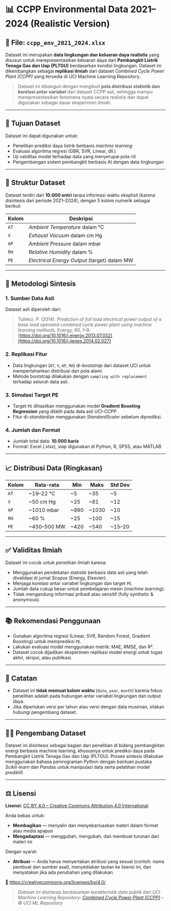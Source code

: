 
# 📊 CCPP Environmental Data 2021–2024 (Realistic Version)

## 📁 File: `ccpp_env_2021_2024.xlsx`

Dataset ini merupakan **data lingkungan dan keluaran daya realistis** yang disusun untuk merepresentasikan keluaran daya dari **Pembangkit Listrik Tenaga Gas dan Uap (PLTGU)** berdasarkan kondisi lingkungan. Dataset ini dikembangkan sebagai **replikasi ilmiah** dari dataset *Combined Cycle Power Plant (CCPP)* yang tersedia di UCI Machine Learning Repository.

> Dataset ini dibangun dengan mengikuti **pola distribusi statistik dan korelasi antar variabel** dari dataset CCPP asli, sehingga mampu merepresentasikan fenomena nyata secara realistis dan dapat digunakan sebagai dasar eksperimen ilmiah.

---

## 🎯 Tujuan Dataset

Dataset ini dapat digunakan untuk:

- Penelitian prediksi daya listrik berbasis *machine learning*
- Evaluasi algoritma regresi (GBR, SVR, Linear, dll.)
- Uji validitas model terhadap data yang menyerupai pola riil
- Pengembangan sistem pembangkit berbasis AI dengan data lingkungan

---

## 🧱 Struktur Dataset

Dataset terdiri dari **10.000 entri** tanpa informasi waktu eksplisit (karena disintesis dari periode 2021–2024), dengan 5 kolom numerik sebagai berikut:

| Kolom | Deskripsi |
|-------|-----------|
| `AT`  | *Ambient Temperature* dalam °C |
| `V`   | *Exhaust Vacuum* dalam cm Hg |
| `AP`  | *Ambient Pressure* dalam mbar |
| `RH`  | *Relative Humidity* dalam % |
| `PE`  | *Electrical Energy Output* (target) dalam MW |

---

## 🧪 Metodologi Sintesis

### 1. **Sumber Data Asli**
Dataset asli diperoleh dari:
> Tufekci, P. (2014). *Prediction of full load electrical power output of a base load operated combined cycle power plant using machine learning methods*. Energy, 60, 1–9. [https://doi.org/10.1016/j.energy.2013.07.032](https://doi.org/10.1016/j.ijepes.2014.02.027)

### 2. **Replikasi Fitur**
- Data lingkungan (`AT`, `V`, `AP`, `RH`) di-*bootstrap* dari dataset UCI untuk mempertahankan distribusi dan pola alami.
- Metode bootstrap dilakukan dengan `sampling with replacement` terhadap seluruh data asli.

### 3. **Simulasi Target PE**
- Target `PE` dihasilkan menggunakan model **Gradient Boosting Regression** yang dilatih pada data asli UCI-CCPP.
- Fitur di-*standardize* menggunakan *StandardScaler* sebelum diprediksi.

### 4. **Jumlah dan Format**
- Jumlah total data: **10.000 baris**
- Format: Excel (.xlsx), siap digunakan di Python, R, SPSS, atau MATLAB

---

## 📈 Distribusi Data (Ringkasan)

| Kolom | Rata-rata | Min | Maks | Std Dev |
|-------|-----------|-----|------|----------|
| `AT`  | ~19–22 °C | ~5  | ~35  | ~5 |
| `V`   | ~50 cm Hg | ~25 | ~81  | ~12 |
| `AP`  | ~1010 mbar | ~990 | ~1030 | ~10 |
| `RH`  | ~60 %     | ~25 | ~100 | ~15 |
| `PE`  | ~450–500 MW | ~420 | ~540 | ~15–20 |

---

## ✅ Validitas Ilmiah

Dataset ini cocok untuk penelitian ilmiah karena:
- Menggunakan pendekatan statistik berbasis data asli yang telah divalidasi di jurnal *Scopus* (Energy, Elsevier).
- Menjaga korelasi antar variabel lingkungan dan target `PE`.
- Jumlah data cukup besar untuk pembelajaran mesin (*machine learning*).
- Tidak mengandung informasi pribadi atau sensitif (fully synthetic & anonymous).

---

## 📚 Rekomendasi Penggunaan

- Gunakan algoritma regresi (Linear, SVR, Random Forest, Gradient Boosting) untuk memprediksi `PE`.
- Lakukan evaluasi model menggunakan metrik: MAE, RMSE, dan R².
- Dataset cocok dijadikan eksperimen replikasi model energi untuk tugas akhir, skripsi, atau publikasi.

---

## 📌 Catatan

- Dataset ini **tidak memuat kolom waktu** (`date`, `year`, `month`) karena fokus penelitian adalah pada hubungan antar variabel lingkungan dan output daya.
- Jika diperlukan versi per tahun atau versi dengan data musiman, silakan hubungi pengembang dataset.

---

## 🧑‍💻 Pengembang Dataset

Dataset ini disintesis sebagai bagian dari penelitian di bidang pembangkitan energi berbasis machine learning, khususnya untuk prediksi daya pada Pembangkit Listrik Tenaga Gas dan Uap (PLTGU). Proses sintesis dilakukan menggunakan bahasa pemrograman Python dengan bantuan pustaka *Scikit-learn* dan *Pandas* untuk manipulasi data serta pelatihan model prediktif.

---
## ⚖️ Lisensi

**Lisensi**: [CC BY 4.0 – Creative Commons Attribution 4.0 International](https://creativecommons.org/licenses/by/4.0/)

Anda bebas untuk:

- **Membagikan** — menyalin dan menyebarluaskan materi dalam format atau media apapun  
- **Mengadaptasi** — menggubah, mengubah, dan membuat turunan dari materi ini  

Dengan syarat:

- **Atribusi** — Anda harus menyertakan atribusi yang sesuai (contoh: nama pembuat dan sumber asal), menyediakan tautan ke lisensi ini, dan menyatakan jika ada perubahan yang dilakukan.

🔗 https://creativecommons.org/licenses/by/4.0/

> *Dataset ini disintesis berdasarkan karakteristik data publik dari UCI Machine Learning Repository: [Combined Cycle Power Plant (CCPP)](https://archive.ics.uci.edu/ml/datasets/Combined+Cycle+Power+Plant) – © UCI ML Repository*

